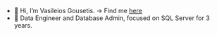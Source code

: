 - 👋 Hi, I’m Vasileios Gousetis. -> Find me [here](https://www.linkedin.com/in/vasileiosgoysetis-7378101b9/)
- 👀 Data Engineer and Database Admin, focused on SQL Server for 3 years.
